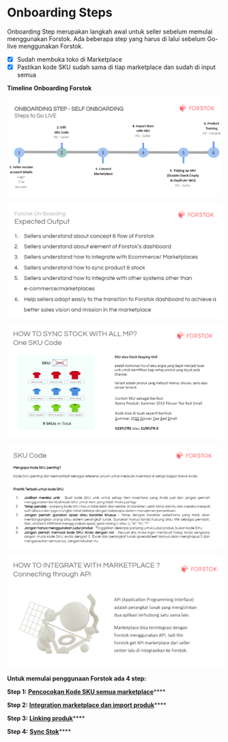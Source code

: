 # Onboarding Steps

Onboarding Step merupakan langkah awal untuk seller sebelum memulai menggunakan Forstok. Ada beberapa step yang harus di lalui sebelum Go-live menggunakan Forstok.

* [x] Sudah membuka toko di Marketplace
* [x] Pastikan kode SKU sudah sama di tiap marketplace dan sudah di input semua

**Timeline Onboarding Forstok**

![](../../.gitbook/assets/image%20%28130%29.png)

![](../../.gitbook/assets/image%20%28377%29.png)

![](../../.gitbook/assets/image%20%28376%29.png)

![](../../.gitbook/assets/image%20%28380%29.png)

![](../../.gitbook/assets/image%20%28384%29.png)

**Untuk memulai penggunaan Forstok ada 4 step:**

**Step 1:** [**Pencocokan Kode SKU semua marketplace**](step-1.md)\*\*\*\*

**Step 2:** [**Integration marketplace dan import produk**](integrasi-marketplace.md)\*\*\*\*

**Step 3:** [**Linking produk**](3.-linking-produk.md)\*\*\*\*

**Step 4:** [**Sync Stok**](migrate-to-forstok.md)\*\*\*\*

